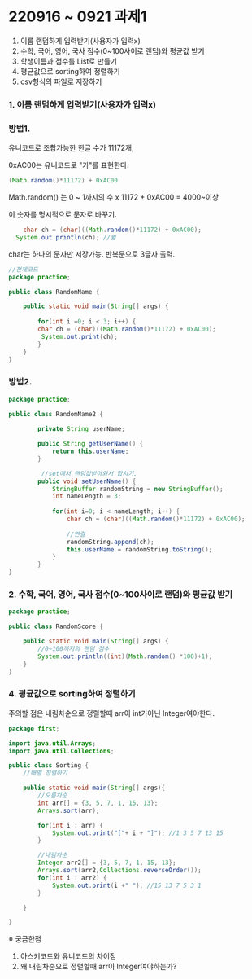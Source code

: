# 220916 ~ 0921 과제1

1. 이름 랜덤하게 입력받기(사용자가 입력x)
2. 수학, 국어, 영어, 국사 점수(0~100사이로 랜덤)와 평균값 받기
3. 학생이름과 점수를 List로 만들기
4. 평균값으로 sorting하여 정렬하기
5. csv형식의 파일로 저장하기


### 1. 이름 랜덤하게 입력받기(사용자가 입력x)

### 방법1. 
유니코드로 조합가능한 한글 수가 11172개,

0xAC00는 유니코드로 "가"를 표현한다.

```java
(Math.random()*11172) + 0xAC00
```

Math.random() 는 0 ~ 1까지의 수 x 11172 + 0xAC00 = 4000~이상 

이 숫자를 명시적으로 문자로 바꾸기. 
```java
	char ch = (char)((Math.random()*11172) + 0xAC00);
  System.out.println(ch); //뛾
```
char는 하나의 문자만 저장가능. 반복문으로 3글자 출력.

```java
//전체코드
package practice;

public class RandomName {

	public static void main(String[] args) {
		
		for(int i =0; i < 3; i++) {
		char ch = (char)((Math.random()*11172) + 0xAC00);
		 System.out.print(ch);
		}
	}
}

```

### 방법2. 
```java
package practice;

public class RandomName2 {
	    
		private String userName;

		public String getUserName() {
			return this.userName;
		}

		 //set에서 랜덤값받아와서 합치기.
		public void setUserName() {
			StringBuffer randomString = new StringBuffer();
			int nameLength = 3;
			
			for(int i=0; i < nameLength; i++) {
				char ch = (char)((Math.random()*11172) + 0xAC00);
				
				//연결
				randomString.append(ch);
				this.userName = randomString.toString();
			}
		}
} 

```
### 2. 수학, 국어, 영어, 국사 점수(0~100사이로 랜덤)와 평균값 받기

```java
package practice;

public class RandomScore {

	public static void main(String[] args) {
		//0~100까지의 랜덤 점수
		System.out.println((int)(Math.random() *100)+1);
	}
}

```

### 4. 평균값으로 sorting하여 정렬하기
주의할 점은 내림차순으로 정렬할때 arr이 int가아닌 Integer여야한다.
```java
package first;

import java.util.Arrays;
import java.util.Collections;

public class Sorting {
    //배열 정렬하기

    public static void main(String[] args){
        //오름차순
        int arr[] = {3, 5, 7, 1, 15, 13};
        Arrays.sort(arr);

        for(int i : arr) {
            System.out.print("["+ i + "]"); //1 3 5 7 13 15
        }

        //내림차순
        Integer arr2[] = {3, 5, 7, 1, 15, 13};
        Arrays.sort(arr2,Collections.reverseOrder());
        for(int i : arr2) {
            System.out.print(i +" "); //15 13 7 5 3 1 
        }

    }

}

```


※ 궁금한점
1. 아스키코드와 유니코드의 차이점
2. 왜 내림차순으로 정렬할때 arr이 Integer여야하는가?



